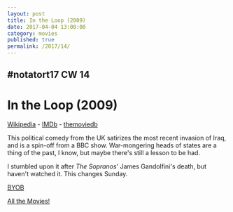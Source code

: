 ```yaml
---
layout: post
title: In the Loop (2009)
date: 2017-04-04 13:00:00
category: movies
published: true
permalink: /2017/14/
---
```



## \#notatort17 CW 14

# In the Loop (2009)



[Wikipedia](https://goo.gl/f7Mo6x) - [IMDb](http://www.imdb.com/title/tt1226774/) - [themoviedb](https://www.themoviedb.org/movie/19833-in-the-loop)

This political comedy from the UK satirizes the most recent invasion of Iraq, and is a spin-off from a BBC show. War-mongering heads of states are a thing of the past, I know, but maybe there's still a lesson to be had.

I stumbled upon it after *The Sopranos*' James Gandolfini's death, but haven't watched it. This changes Sunday.

<a href="http://en.wikipedia.org/wiki/BYOB_(beverage)">BYOB</a>

[All the Movies!](http://notatort.com/allthemovies/)

<!--include jquery & backstretch-->

<script type="text/javascript" src="https://ajax.googleapis.com/ajax/libs/jquery/1.7.2/jquery.min.js"></script>

<script type="text/javascript" src="http://notatort.com/jquery.backstretch.min.js"></script>

<script type="text/javascript">

$(function(){

     $(window).resize(function(){
     
         if($(this).width() >= 767){
         
             $.backstretch("http://notatort.com/bg1714.jpg", {speed: 150});
             
         }
         
      })
      
      .resize();//trigger resize on page load
      
});

</script>